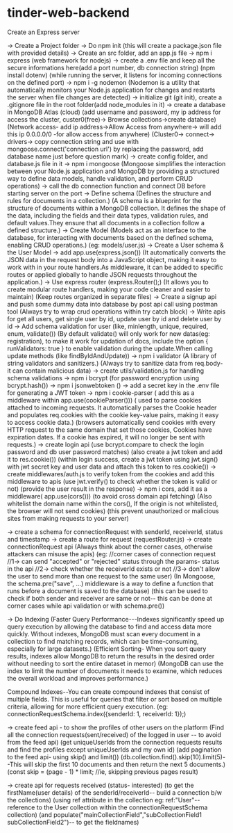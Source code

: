 # tinder-web-backend

Create an Express server

-> Create a Project folder
-> Do npm init (this will create a package.json file with provided details)
-> Create an src folder, add an app.js file
-> npm i express (web framework for nodejs)
-> create a .env file and keep all the secure informations here(add a port number, db connection string)
    (npm install dotenv)
    (while running the server, it listens for incoming connections on the defined port)
-> npm i -g nodemon
  (Nodemon is a utility that automatically monitors your Node.js application for changes and restarts the server when file changes are detected)
-> initialize git (git init), create a .gitignore file in the root folder(add node_modules in it)
-> create a database in MongoDB Atlas (cloud)
    (add username and password, my ip address for access the cluster, custer0(free)-> Browse collections->create database)
    (Network access- add ip address->Allow Access from anywhere-> will add this ip 0.0.0.0/0 -for allow access from anywhere)
    (Cluster0-> connect-> drivers-> copy connection string and use with mongoose.connect('connection url') by replacing the password, add database name just before question mark)
-> create config folder, and database.js file in it
-> npm i mongoose
    (Mongoose simplifies the interaction between your Node.js application and MongoDB by providing a structured way to define data models, handle validation, and perform CRUD operations)
-> call the db connection function and connect DB before starting server on the port
-> Define schema 
    (Defines the structure and rules for documents in a collection.)
    (A schema is a blueprint for the structure of documents within a MongoDB collection. It defines the shape of the data, including the fields and their data types, validation rules, and default values.They ensure that all documents in a collection follow a defined structure.)
-> Create Model 
    (Models act as an interface to the database, for interacting with documents based on the defined schema, enabling CRUD operations.)
    (eg: models/user.js)
-> Create a User schema & the User Model
-> add app.use(express.json())
    (It automatically converts the JSON data in the request body into a JavaScript object, making it easy to work with in your route handlers.As middleware, it can be added to specific routes or applied globally to handle JSON requests throughout the application.)
-> Use express router (express.Router();)
    (It allows you to create modular route handlers, making your code cleaner and easier to maintain)
    (Keep routes organized in separate files)
-> Create a signup api and push some dummy data into database by post api call using postman tool
(Always try to wrap crud operations within try catch block)
-> Write apis for get all users, get single user by id, update user by id and delete user by id
-> Add schema validation for user (like, minlength, unique, required, enum, validate())
    (By default validate() will only work for new datas(eg: registration), to make it work for updation of docs,
    include the option { runValidators: true } to enable validation during the update.When calling update methods (like findByIdAndUpdate))
-> npm i validator (A library of string validators and sanitizers.)
    (Always try to sanitize data from req.body- it can contain malicious data)
-> create utils/validation.js for handling schema validations 
-> npm i bcrypt (for password encryption using bcrypt.hash())
-> npm i jsonwebtoken ()
-> add a secret key in the .env file for generating a JWT token
-> npm i cookie-parser ( add this as a middleware within app.use(cookieParser()))
    ( used to parse cookies attached to incoming requests.  It automatically parses the Cookie header and populates req.cookies with the cookie key-value pairs, making it easy to access cookie data.)
    (browsers automatically send cookies with every HTTP request to the same domain that set those cookies, Cookies have expiration dates. If a cookie has expired, it will no longer be sent with requests.)
-> create login api 
    (use bcrypt.compare to check the login password and db user password matches) (also create a jwt token and add it to res.cookie())
    (within login success, create a jwt token using jwt.sign() with jwt secret key and user data and attach this token to res.cookie())
-> create middlewares/auth.js to verify token from the cookies and add this middleware to apis
    (use jwt.verify() to check whether the token is valid or not)
    (provide the user result in the response)
-> npm i cors, add it as a middleware( app.use(cors())) (to avoid cross domain api fetching)
    (Also whitelist the domain name within the cors(), If the origin is not whitelisted, the browser will not send cookies)
    (this prevent unauthorized or malicious sites from making requests to your server)

-> create a schema for connectionRequest with senderId, receiverId, status and timestamp
-> create a route for request (requestRouter.js)
-> create connectionRequest api
 (Always think about the corner cases, otherwise attackers can misuse the apis)
 (eg: //corner cases of connection request
//1-> can send "accepted" or "rejected" status through the params- status in the api
//2-> check whether the receiverId exists or not
//3-> don't allow the user to send more than one request to the same user)
 (In Mongoose, the schema.pre("save", ...) middleware is a way to define a function that runs before a document is saved to the database)
 (this can be used to check if both sender and receiver are same or not-- this can be done at corner cases while api validation or with schema.pre())

 -> Do Indexing
 (Faster Query Performance---Indexes significantly speed up query execution by allowing the database to find and access data more quickly. Without indexes, MongoDB must scan every document in a collection to find matching records, which can be time-consuming, especially for large datasets.)
 (Efficient Sorting- When you sort query results, indexes allow MongoDB to return the results in the desired order without needing to sort the entire dataset in memor)
 (MongoDB can use the index to limit the number of documents it needs to examine, which reduces the overall workload and improves performance.)

 Compound Indexes--You can create compound indexes that consist of multiple fields. This is useful for queries that filter or sort based on multiple criteria, allowing for more efficient query execution.
(eg: connectionRequestSchema.index({senderId: 1, receiverId: 1});)

 -> create feed api - to show the profiles of other users on the platform
    (Find all the connection requests(sent/received) of the logged in user  -- to avoid from the feed api)
    (get uniqueUserIds from the connection requests results and find the profiles except uniqueUserIds and my own id)
    (add pagination to the feed api- using skip() and limit())
    (db.collection.find().skip(10).limit(5)--This will skip the first 10 documents and then return the next 5 documents.)
    (const skip = (page - 1) * limit; //ie, skipping previous pages result)

-> create api for requests received (status- interested)
(to get the firstName(user details) of the senderId/receiverId-- build a connection b/w the collections)
(using ref attribute in the collection eg: ref:"User"--reference to the User collection within the connectionRequestSchema collection)
(and populate("mainCollectionField","subCollectionField1 subCollectionField2")-- to get the fieldnames)